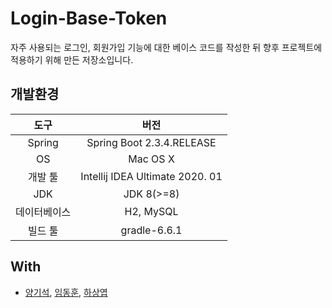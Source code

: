 # Login-Base-Token
자주 사용되는 로그인, 회원가입 기능에 대한 베이스 코드를 작성한 뒤 향후 프로젝트에 적용하기 위해 만든 저장소입니다.

## 개발환경

|     도구     |              버전               |
| :----------: | :-----------------------------: |
|    Spring    |    Spring Boot 2.3.4.RELEASE    |
|      OS      |            Mac OS X             |
|   개발 툴    | Intellij IDEA Ultimate 2020. 01 |
|     JDK      |              JDK 8(>=8)              |
| 데이터베이스 |               H2, MySQL                |
|   빌드 툴    |          gradle-6.6.1           |

## With

- [양기석](https://github.com/yks095), [임동훈](https://github.com/donghL-dev), [하상엽](https://github.com/ssayebee)